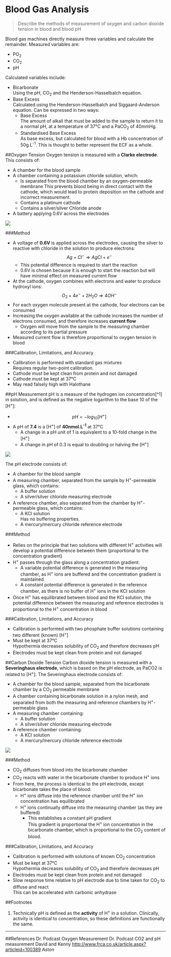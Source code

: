 # Blood Gas Analysis
> Describe the methods of measurement of oxygen and carbon dioxide tension in blood and blood pH

Blood gas machines directly measure three variables and calculate the remainder. Measured variables are:
* PO<sub>2</sub>
* CO<sub>2</sub>
* pH

Calculated variables include:
* Bicarbonate  
Using the pH, CO<sub>2</sub> and the Henderson-Hasselbalch equation.  
* Base Excess  
Calculated using the Henderson-Hasselbalch and Siggaard-Anderson equation. Can be expressed in two ways:
  * Base Excess  
  The amount of alkali that must be added to the sample to return it to a normal pH, at a temperature of 37°C and a PaCO<sub>2</sub> of 40mmHg.
  * Standardised Base Excess  
  As base excess, but calculated for blood with a Hb concentration of 50g.L<sup>-1</sup>. This is thought to better represent the ECF as a whole.

##Oxygen Tension
Oxygen tension is measured with a **Clarke electrode**. This consists of:
* A chamber for the blood sample  
* A chamber containing a potassium chloride solution, which:
  * Is separated from the blood chamber by an oxygen-permeable membrane 
  This prevents blood being in direct contact with the cathode, which would lead to protein deposition on the cathode and incorrect measurement.
  * Contains a platinum cathode
  * Contains a silver/silver Chloride anode
* A battery applying 0.6V across the electrodes

![](resources\clark-electrode.svg)

###Method
* A voltage of **0.6V** is applied across the electrodes, causing the silver to reactive with chloride in the solution to produce electrons:  
$$Ag + Cl^- \Rightarrow AgCl + e^-$$
  * This potential difference is required to start the reaction
  * 0.6V is chosen because it is enough to start the reaction but will have minimal effect on measured current flow 
* At the cathode, oxygen combines with electrons and water to produce hydroxyl ions: $$O_2 + 4e^- + 2H_2O \Rightarrow 4OH^-$$
* For each oxygen molecule present at the cathode, four electrons can be consumed
* Increasing the oxygen available at the cathode increases the number of electrons consumed, and therefore increases **current flow**
  * Oxygen will move from the sample to the measuring chamber according to its partial pressure
* Measured current flow is therefore proportional to oxygen tension in blood

###Calibration, Limitations, and Accuracy
* Calibration is performed with standard gas mixtures  
Requires regular two-point calibration.
* Cathode must be kept clean from protein and not damaged
* Cathode must be kept at 37°C
* May read falsely high with Halothane

##pH Measurement
pH is a measure of the hydrogen ion concentration[^1] in solution, and is defined as the negative logarithm to the base 10 of the [H<sup>+</sup>]:
* $$ pH = -log_{10}[H^+]$$
* A pH of **7.4** is a [H<sup>+</sup>] of **40nmol.L<sup>-1</sup>** at 37°C
  *  A change in a pH unit of 1 is equivalent to a 10-fold change in the [H<sup>+</sup>]
  *  A change in pH of 0.3 is equal to doubling or halving the [H<sup>+</sup>]


![](resources\ph-electrode.svg)

The pH electrode consists of:
* A chamber for the blood sample
* A measuring chamber, separated from the sample by H<sup>+</sup>-permeable glass, which contains:
  * A buffer solution
  * A silver/silver chloride measuring electrode
* A reference chamber, also separated from the chamber by H<sup>+</sup>-permeable glass, which contains:
  * A KCl solution  
  Has no buffering properties.
  * A mercury/mercury chloride reference electrode

###Method
* Relies on the principle that two solutions with different H<sup>+</sup> activities will develop a potential difference between them (proportional to the concentration gradient) 
* H<sup>+</sup> passes through the glass along a concentration gradient:
  * A variable potential difference is generated in the measuring chamber, as H<sup>+</sup> ions are buffered and the concentration gradient is maintained  
  * A constant potential difference is generated in the reference chamber, as there is no buffer of H<sup>+</sup> ions in the KCl solution
* Once H<sup>+</sup> has equilibrated between blood and the KCl solution, the potential difference between the measuring and reference electrodes is proportional to the H<sup>+</sup> concentration in blood


###Calibration, Limitations, and Accuracy
* Calibration is performed with two phosphate buffer solutions containing two different (known) [H<sup>+</sup>]
* Must be kept at 37°C  
    Hypothermia decreases solubility of CO<sub>2</sub> and therefore decreases pH 
* Electrodes must be kept clean from protein and not damaged

##Carbon Dioxide Tension
Carbon dioxide tension is measured with a **Severinghaus electrode**, which is based on the pH electrode, as PaCO2 is related to [H<sup>+</sup>]. The Severinghaus electrode consists of:
* A chamber for the blood sample, separated from the bicarbonate chamber by a CO<sub>2</sub> permeable membrane
* A chamber containing bicarbonate solution in a nylon mesh, and separated from both the measuring and reference chambers by H<sup>+</sup>-permeable glass
* A measuring chamber containing:
  * A buffer solution
  * A silver/silver chloride measuring electrode
* A  reference chamber containing:
  * A KCl solution
  * A mercury/mercury chloride reference electrode

![](resources\severinghaus.svg)

###Method
* CO<sub>2</sub> diffuses from blood into the bicarbonate chamber
* CO<sub>2</sub> reacts with water in the bicarbonate chamber to produce H<sup>+</sup> ions
* From here, the process is identical to the pH electrode, except bicarbonate takes the place of blood:
  * H<sup>+</sup> ions diffuse into the reference chamber until the H<sup>+</sup> ion concentration has equilibrated
  * H<sup>+</sup> ions continually diffuse into the measuring chamber (as they are buffered)  
    * This establishes a constant pH gradient  
    This gradient is proportional the H<sup>+</sup> ion concentration in the bicarbonate chamber, which is proportional to the CO<sub>2</sub> content of blood.

###Calibration, Limitations, and Accuracy
* Calibration is performed with solutions of known CO<sub>2</sub> concentration
* Must be kept at 37°C  
    Hypothermia decreases solubility of CO<sub>2</sub> and therefore decreases pH 
* Electrodes must be kept clean from protein and not damaged
* Slow response time relative to pH electrode due to time taken for CO<sub>2</sub> to diffuse and react  
This can be accelerated with carbonic anhydrase

##Footnotes
1. Technically pH is defined as the **activity** of H<sup>+</sup> in a solution. Clinically, activity is identical to concentration, so  these definitions are functionally the same.


---
##References
Dr. Podcast Oxygen Measurement
Dr. Podcast CO2 and pH measurement
David and Kenny
http://www.frca.co.uk/article.aspx?articleid=100389
Aston